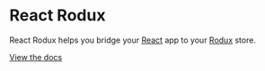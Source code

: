 # React Rodux

React Rodux helps you bridge your [React](https://github.com/jsdotlua/react-lua)
app to your [Rodux](https://github.com/roblox/rodux) store.

[View the docs](https://solarhorizon.github.io/react-rodux/)
